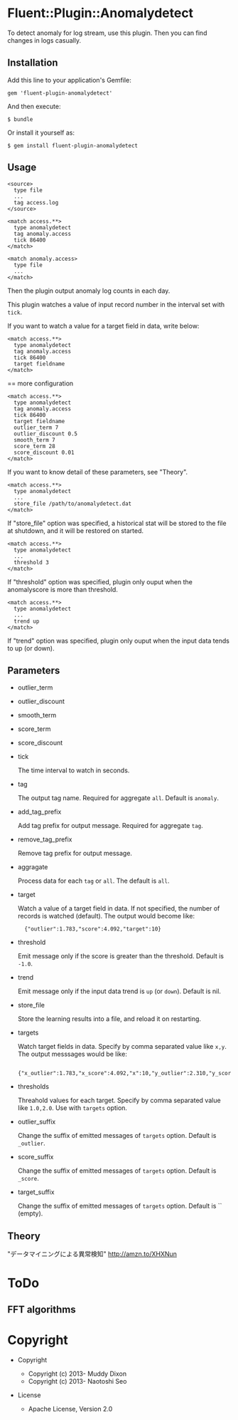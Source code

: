 # Fluent::Plugin::Anomalydetect

To detect anomaly for log stream, use this plugin.
Then you can find changes in logs casually.

## Installation

Add this line to your application's Gemfile:

    gem 'fluent-plugin-anomalydetect'

And then execute:

    $ bundle

Or install it yourself as:

    $ gem install fluent-plugin-anomalydetect

## Usage

    <source>
      type file
      ...
      tag access.log
    </source>

    <match access.**>
      type anomalydetect
      tag anomaly.access
      tick 86400
    </match>

    <match anomaly.access>
      type file
      ...
    </match>

Then the plugin output anomaly log counts in each day.

This plugin watches a value of input record number in the interval set with `tick`.

If you want to watch a value for a target field <fieldname> in data, write below:

    <match access.**>
      type anomalydetect
      tag anomaly.access
      tick 86400
      target fieldname
    </match>

== more configuration

    <match access.**>
      type anomalydetect
      tag anomaly.access
      tick 86400
      target fieldname
      outlier_term 7
      outlier_discount 0.5
      smooth_term 7
      score_term 28
      score_discount 0.01
    </match>

If you want to know detail of these parameters, see "Theory".
    
    <match access.**>
      type anomalydetect
      ...
      store_file /path/to/anomalydetect.dat
    </match>

If "store_file" option was specified, a historical stat will be stored to the file at shutdown, and it will be restored on started.


    <match access.**>
      type anomalydetect
      ...
      threshold 3
    </match>

If "threshold" option was specified, plugin only ouput when the anomalyscore is more than threshold.

    <match access.**>
      type anomalydetect
      ...
      trend up
    </match>

If "trend" option was specified, plugin only ouput when the input data tends to up (or down). 

## Parameters

- outlier\_term

- outlier\_discount

- smooth\_term

- score\_term

- score\_discount

- tick

    The time interval to watch in seconds.

- tag

    The output tag name. Required for aggregate `all`. Default is `anomaly`. 

- add_tag_prefix

    Add tag prefix for output message. Required for aggregate `tag`. 

- remove_tag_prefix

    Remove tag prefix for output message. 

- aggragate
    
    Process data for each `tag` or `all`. The default is `all`.

- target

    Watch a value of a target field in data. If not specified, the number of records is watched (default). The output would become like:

        {"outlier":1.783,"score":4.092,"target":10}

- threshold

    Emit message only if the score is greater than the threshold. Default is `-1.0`. 

- trend

    Emit message only if the input data trend is `up` (or `down`). Default is nil.

- store\_file

    Store the learning results into a file, and reload it on restarting.

- targets

    Watch target fields in data. Specify by comma separated value like `x,y`. The output messsages would be like:
    
        {"x_outlier":1.783,"x_score":4.092,"x":10,"y_outlier":2.310,"y_score":3.982,"y":3}

- thresholds

    Threahold values for each target. Specify by comma separated value like `1.0,2.0`. Use with `targets` option.

- outlier\_suffix

    Change the suffix of emitted messages of `targets` option. Default is `_outlier`. 

- score\_suffix

    Change the suffix of emitted messages of `targets` option. Default is `_score`. 

- target\_suffix

    Change the suffix of emitted messages of `targets` option. Default is `` (empty).


## Theory
"データマイニングによる異常検知" http://amzn.to/XHXNun

# ToDo

## FFT algorithms

# Copyright

* Copyright

  * Copyright (c) 2013- Muddy Dixon
  * Copyright (c) 2013- Naotoshi Seo

* License

  * Apache License, Version 2.0
